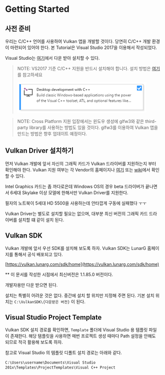 # Getting Started

## 사전 준비

우리는 C/C++ 언어를 사용하여 Vulkan 앱을 개발할 것이다. 당연히 C/C++ 개발 환경이 마련되어 있어야 한다. 본 Tutorial은 Visual Studio 2017을 이용해서 작성되었다.

Visual Studio는 [여기](https://visualstudio.microsoft.com)에서 다운 받아 설치할 수 있다. 

> NOTE: VS2017 기준 C/C++ 지원을 반드시 설치해야 합니다. 설치 방법은 [여기](https://docs.microsoft.com/cpp/build/vscpp-step-0-installation?view=vs-2017)를 참고하세요
>
> ![](img/desktop-development-with-cpp.png)

> NOTE: Cross Platform 지원 입장에서는 윈도우 생성에 glfw3와 같은 third-party library를 사용하는 방법도 있을 것이다. glfw3를 이용하여 Vulkan 앱을 만드는 방법은 향후 업데이트 예정이다.

## Vulkan Driver 설치하기

먼저 Vulkan 개발에 앞서 자신의 그래픽 카드가 Vulkan 드라이버를 지원하는지 부터 확인해야 한다. Vulkan 지원 여부는 각 Vendor의 홈페이지나 [여기](https://vulkan.gpuinfo.org/) 또는 [wiki](https://en.wikipedia.org/wiki/Vulkan_(API)#Compatibility)에서 확인할 수 있다.

Intel Graphics 카드는 좀 까다로은데 Windows OS의 경우 beta 드라이버가 끝나면서 6세대 Skylake 이상 모델에 한해서만 Vulkan Driver를 지원한다.

필자의 노트북이 5세대 HD 5500을 사용하는데 안타깝게 구동에 실패했다 ㅜㅜ

Vulkan Driver는 별도로 설치할 필요는 없으며, 대부분 최신 버전의 그래픽 카드 드라이버를 설치할 떄 같이 설치 된다.

## Vulkan SDK

Vulkan 개발에 앞서 우선 SDK를 설치해 보도록 하자.
Vulkan SDK는 LunarG 홈페이지를 통해서 공식 배포되고 있다. 

[https://vulkan.lunarg.com/sdk/home](https://vulkan.lunarg.com/sdk/home)

** 이 문서를 작성한 시점에서 최신버전은 1.1.85.0 버전이다.

개발자용만 다운 받으면 된다.

설치는 특별히 어려운 것은 없다. 중간에 설치 할 위치만 지정해 주면 된다. 기본 설치 위치는 `C:\VulkanSDK\{다운받은 버전}` 이 된다.

## Visual Studio Project Template

Vulkan SDK 설치 경로를 확인하면, `Template` 폴더에 Visual Studio 용 템플릿 파일이 존재한다. 해당 템플릿을 사용하면 매번 프로젝트 생성 때마다 Path 설정을 안해도 되므로 적극 활용해 보도록 하자.

참고로 Visual Studio 의 템플릿 디폴트 설치 경로는 아래와 같다.

```text
C:\Users\username\Documents\Visual Studio 201x\Templates\ProjectTemplates\Visual C++ Project
```

